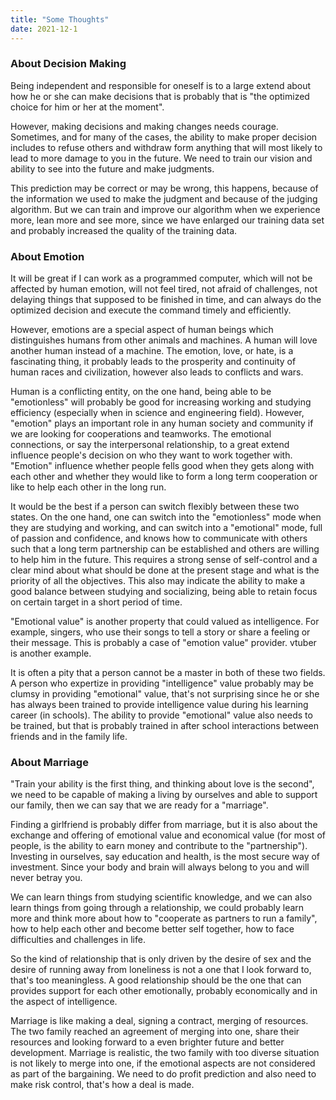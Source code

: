 ```yaml
---
title: "Some Thoughts"
date: 2021-12-1
---
```


### About Decision Making

Being independent and responsible for oneself is to a large extend about how he or she can make decisions that is probably that is "the optimized choice for him or her at the moment". 

However, making decisions and making changes needs courage. Sometimes, and for many of the cases, the ability to make proper decision includes to refuse others and withdraw form anything that will most likely to lead to more damage to you in the future. We need to train our vision and ability to see into the future and make judgments.

This prediction may be correct or may be wrong, this happens, because of the information we used to make the judgment and because of the judging algorithm. But we can train and improve our algorithm when we experience more, lean more and see more, since we have enlarged our training data set and probably increased the quality of the training data.

### About Emotion

It will be great if I can work as a programmed computer, which will not be affected by human emotion, will not feel tired, not afraid of challenges, not delaying things that supposed to be finished in time, and can always do the optimized decision and execute the command timely and efficiently. 

However, emotions are a special aspect of human beings which distinguishes humans from other animals and machines. A human will love another human instead of a machine. The emotion, love, or hate, is a fascinating thing, it probably leads to the prosperity and continuity of human races and civilization, however also leads to conflicts and wars. 

Human is a conflicting entity, on the one hand, being able to be "emotionless" will probably be good for increasing working and studying efficiency (especially when in science and engineering field). However, "emotion" plays an important role in any human society and community if we are looking for cooperations and teamworks. The emotional connections, or say the interpersonal relationship, to a great extend influence people's decision on who they want to work together with. "Emotion" influence whether people fells good when they gets along with each other and whether they would like to form a long term cooperation or like to help each other in the long run. 

It would  be the best if a person can switch flexibly between these two states. On the one hand, one can switch into the "emotionless" mode when they are studying and working, and can switch into a "emotional" mode, full of passion and confidence, and knows how to communicate with others such that a long term partnership can be established and others are willing to help him in the future. This requires a strong sense of self-control and a clear mind about what should be done at the present stage and what is the priority of all the objectives. This also may indicate the ability to make a good balance between studying and socializing, being able to retain focus on certain target in a short period of time.

"Emotional value" is another property that could valued as intelligence. For example, singers, who use their songs to tell a story or share a feeling or their message. This is probably a case of "emotion value" provider. vtuber is another example.

It is often a pity that a person cannot be a master in both of these two fields. A person who expertize in providing "intelligence" value probably may be clumsy in providing "emotional" value, that's not surprising since he or she has always been trained to provide intelligence value during his learning career (in schools). The ability to provide "emotional" value also needs to be trained, but that is probably trained in after school interactions between friends and in the family life.

### About Marriage

"Train your ability is the first thing, and thinking about love is the second", we need to be capable of making a living by ourselves and able to support our family, then we can say that we are ready for a "marriage". 

Finding a girlfriend is probably differ from marriage, but it is also about the exchange and offering of emotional value and economical value (for most of people, is the ability to earn money and contribute to the "partnership"). Investing in ourselves, say education and health, is the most secure way of investment. Since your body and brain will always belong to you and will never betray you. 

We can learn things from studying scientific knowledge,  and we can also learn things from going through a relationship, we could probably learn more and think more about how to "cooperate as partners to run a family", how to help each other and become better self together, how to face difficulties and challenges in life.

So the kind of relationship that is only driven by the desire of sex and the desire of running away from loneliness is not a one that I look forward to, that's too meaningless. A good relationship should be the one that can provides support for each other emotionally, probably economically and in the aspect of intelligence.

Marriage is like making a deal, signing a contract, merging of resources. The two family reached an agreement of merging into one, share their resources and looking forward to a even brighter future and better development. Marriage is realistic, the two family with too diverse situation is not likely to merge into one, if the emotional aspects are not considered as part of the bargaining. We need to do profit prediction and also need to make risk control, that's how a deal is made. 
